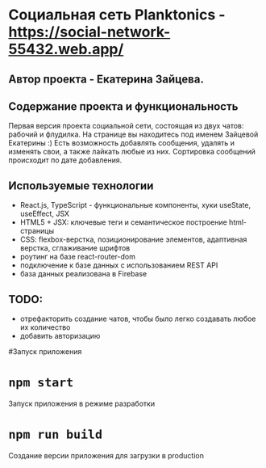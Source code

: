# Социальная сеть Planktonics - https://social-network-55432.web.app/
## Автор проекта - Екатерина Зайцева.

## Содержание проекта и функциональность
Первая версия проекта социальной сети, состоящая из двух чатов: рабочий и флудилка.
На странице вы находитесь под именем Зайцевой Екатерины :) Есть возможность добавлять сообщения, удалять и изменять свои, а также лайкать любые из них.
Сортировка сообщений происходит по дате добавления. 

## Используемые технологии
* React.js, TypeScript - функциональные компоненты, хуки useState, useEffect, JSX
* HTML5 + JSX: ключевые теги и семантическое построение html-страницы
* CSS: flexbox-верстка, позиционирование элементов, адаптивная верстка, сглаживание шрифтов
* роутинг на базе react-router-dom
* подключение к базе данных с использованием REST API
* база данных реализована в Firebase

## TODO:
* отрефакторить создание чатов, чтобы было легко создавать любое их количество
* добавить авторизацию

#Запуск приложения

# `npm start`
Запуск приложения в режиме разработки

# `npm run build`
Создание версии приложения для загрузки в production


